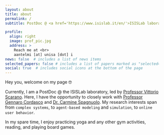 ```yaml
---
layout: about
title: about
permalink: /
subtitle: PostDoc @ <a href='https://www.isislab.it/en/'>ISISLab laboratory</a> · Università degli Studi di Salerno · Italy

profile:
  align: right
  image: prof_pic.jpg
  address: >
    Reach me at <br>
    aantelmi [at] unisa [dot] i
news: false  # includes a list of news items
selected_papers: false # includes a list of papers marked as "selected={true}"
social: true  # includes social icons at the bottom of the page
---
```


Hey you, welcome on my page 🤓

Currently, I am a PostDoc @ the ISISLab laboratory, led by [Professor Vittorio Scarano](https://docenti.unisa.it/001717/home). Here, I have the opportunity to closely work with [Professor Gennaro Cordasco](https://sites.google.com/site/cordasco/) and [Dr. Carmine Spagnuolo](https://spagnuolocarmine.github.io/). My research interests span from `complex systems`, to `agent-based modeling` and `simulation`, to `online user behavior`. 

In my spare time, I enjoy practicing yoga and any other gym activities, reading, and playing board games.
